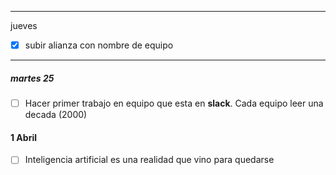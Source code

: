 
---

jueves
- [x] subir alianza con nombre de equipo

---
##### martes 25
- [ ] Hacer primer trabajo en equipo que esta en **slack**. Cada equipo leer una decada (2000)

#### 1 Abril
- [ ] Inteligencia artificial es una realidad que vino para quedarse